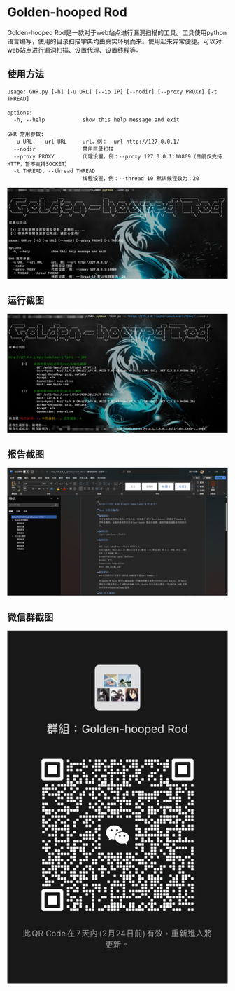 # Golden-hooped Rod

Golden-hooped Rod是一款对于web站点进行漏洞扫描的工具。工具使用python语言编写，使用的目录扫描字典均由真实环境而来。使用起来异常便捷。可以对web站点进行漏洞扫描、设置代理、设置线程等。

## 使用方法

```
usage: GHR.py [-h] [-u URL] [--ip IP] [--nodir] [--proxy PROXY] [-t THREAD]

options:
  -h, --help            show this help message and exit

GHR 常用参数:
  -u URL, --url URL     url，例：--url http://127.0.0.1/
  --nodir               禁用目录扫描
  --proxy PROXY         代理设置，例：--proxy 127.0.0.1:10809（目前仅支持HTTP，暂不支持SOCKET）
  -t THREAD, --thread THREAD
                        线程设置，例：--thread 10 默认线程数为：20

```

![running](picture/help.png)

## 运行截图

![running](picture/running.png)

## 报告截图

![report](picture/result_report.png)

## 微信群截图

![wechat](picture/wechat.png)
